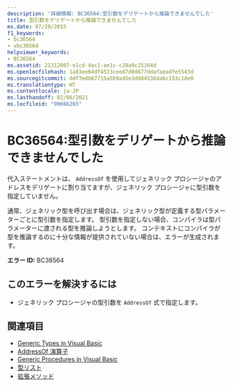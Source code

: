 ```yaml
---
description: '詳細情報: BC36564:型引数をデリゲートから推論できませんでした'
title: 型引数をデリゲートから推論できませんでした
ms.date: 07/20/2015
f1_keywords:
- bc36564
- vbc36564
helpviewer_keywords:
- BC36564
ms.assetid: 21312807-e1cd-4ac1-ae1c-c28a9c25164d
ms.openlocfilehash: 1a83ee64df4523cee87d0d677ddafaeadfe5543d
ms.sourcegitcommit: ddf7edb67715a5b9a45e3dd44536dabc153c1de0
ms.translationtype: HT
ms.contentlocale: ja-JP
ms.lasthandoff: 02/06/2021
ms.locfileid: "99666265"
---
```

# <a name="bc36564-type-arguments-could-not-be-inferred-from-the-delegate"></a>BC36564:型引数をデリゲートから推論できませんでした

代入ステートメントは、 `AddressOf` を使用してジェネリック プロシージャのアドレスをデリゲートに割り当てますが、ジェネリック プロシージャに型引数を指定していません。

 通常、ジェネリック型を呼び出す場合は、ジェネリック型が定義する型パラメーターごとに型引数を指定します。 型引数を指定しない場合、コンパイラは型パラメーターに渡される型を推論しようとします。 コンテキストにコンパイラが型を推論するのに十分な情報が提供されていない場合は、エラーが生成されます。

 **エラー ID:** BC36564

## <a name="to-correct-this-error"></a>このエラーを解決するには

- ジェネリック プロシージャの型引数を `AddressOf` 式で指定します。

## <a name="see-also"></a>関連項目

- [Generic Types in Visual Basic](../../programming-guide/language-features/data-types/generic-types.md)
- [AddressOf 演算子](../operators/addressof-operator.md)
- [Generic Procedures in Visual Basic](../../programming-guide/language-features/data-types/generic-procedures.md)
- [型リスト](../statements/type-list.md)
- [拡張メソッド](../../programming-guide/language-features/procedures/extension-methods.md)
